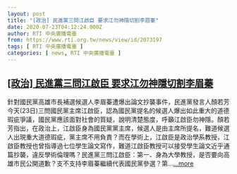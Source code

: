 ```yaml
---
layout: post
title: "[政治] 民進黨三問江啟臣 要求江勿神隱切割李眉蓁"
date: 2020-07-23T04:12:24.000Z
author: RTI 中央廣播電臺
from: https://www.rti.org.tw/news/view/id/2073197
tags: [ RTI 中央廣播電臺 ]
categories: [ news, RTI 中央廣播電臺 ]
---
```

<!--1595477544000-->
[[政治] 民進黨三問江啟臣 要求江勿神隱切割李眉蓁](https://www.rti.org.tw/news/view/id/2073197)
------

<div>
針對國民黨高雄市長補選候選人李眉蓁遭爆出論文抄襲事件，民進黨發言人顏若芳今天(23日)三問國民黨主席江啟臣，認為國民黨提名的候選人爆出如此重大的道德瑕疵爭議，國民黨應該面對社會的質疑，說明清楚態度，呼籲江啟臣勿神隱。顏若芳指出，在政治上，江啟臣身為國民黨黨主席，候選人是由主席所提名，難道候選人出現重大道德瑕疵，黨主席不用負責？而在學術上，江啟臣是政治學系教授，江啟臣教授也曾指導過七位學生論文寫作，難道江啟臣教授可以接受學生論文近乎通篇抄襲，違反學術倫理嗎？民進黨三問江啟臣：第一、身為大學教授，是否要向高雄市民公開道歉？支不支持李眉蓁繼續代表國民黨參選？第...<a target="_blank" href="https://www.rti.org.tw/news/view/id/2073197">...more</a>
</div>
